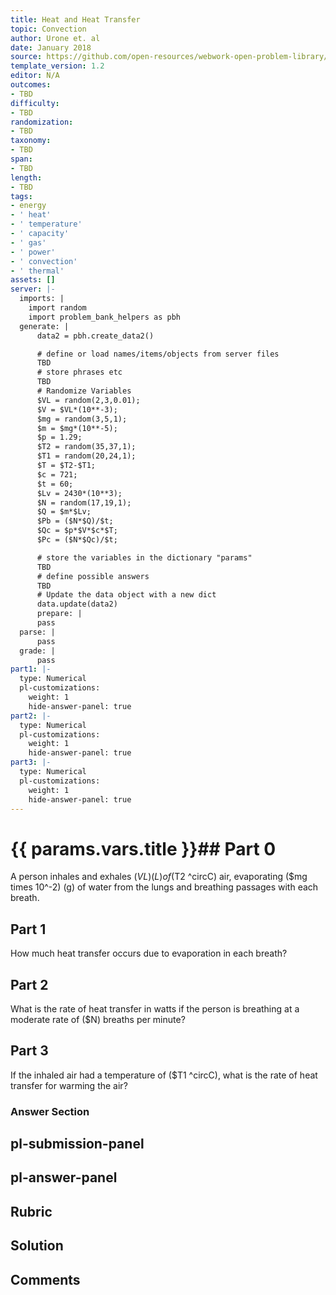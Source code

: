 ```yaml
---
title: Heat and Heat Transfer
topic: Convection
author: Urone et. al
date: January 2018
source: https://github.com/open-resources/webwork-open-problem-library/tree/master/Contrib/BrockPhysics/College_Physics_Urone/14.Heat_and_Heat_Transfer/14-06.Convection/NU_U17_14_06_009.pg
template_version: 1.2
editor: N/A
outcomes:
- TBD
difficulty:
- TBD
randomization:
- TBD
taxonomy:
- TBD
span:
- TBD
length:
- TBD
tags:
- energy
- ' heat'
- ' temperature'
- ' capacity'
- ' gas'
- ' power'
- ' convection'
- ' thermal'
assets: []
server: |-
  imports: |
    import random
    import problem_bank_helpers as pbh
  generate: |
      data2 = pbh.create_data2()

      # define or load names/items/objects from server files
      TBD
      # store phrases etc
      TBD
      # Randomize Variables
      $VL = random(2,3,0.01);
      $V = $VL*(10**-3);
      $mg = random(3,5,1);
      $m = $mg*(10**-5);
      $p = 1.29;
      $T2 = random(35,37,1);
      $T1 = random(20,24,1);
      $T = $T2-$T1;
      $c = 721;
      $t = 60;
      $Lv = 2430*(10**3);
      $N = random(17,19,1);
      $Q = $m*$Lv;
      $Pb = ($N*$Q)/$t;
      $Qc = $p*$V*$c*$T;
      $Pc = ($N*$Qc)/$t;

      # store the variables in the dictionary "params"
      TBD
      # define possible answers
      TBD
      # Update the data object with a new dict
      data.update(data2)
      prepare: |
      pass
  parse: |
      pass
  grade: |
      pass
part1: |-
  type: Numerical
  pl-customizations:
    weight: 1
    hide-answer-panel: true
part2: |-
  type: Numerical
  pl-customizations:
    weight: 1
    hide-answer-panel: true
part3: |-
  type: Numerical
  pl-customizations:
    weight: 1
    hide-answer-panel: true
---
```


# {{ params.vars.title }}## Part 0 
A person inhales and exhales ($VL) (L) of ($T2 ^circC) air, evaporating ($mg times 10^-2) (g) of water from the lungs and breathing passages with each breath. 
## Part 1 
How much heat transfer occurs due to evaporation in each breath? 
## Part 2 
What is the rate of heat transfer in watts if the person is breathing at a moderate rate of ($N) breaths per minute? 
## Part 3 
If the inhaled air had a temperature of ($T1 ^circC), what is the rate of heat transfer for warming the air? 


### Answer Section 


## pl-submission-panel 


## pl-answer-panel 


## Rubric 


## Solution 


## Comments 



